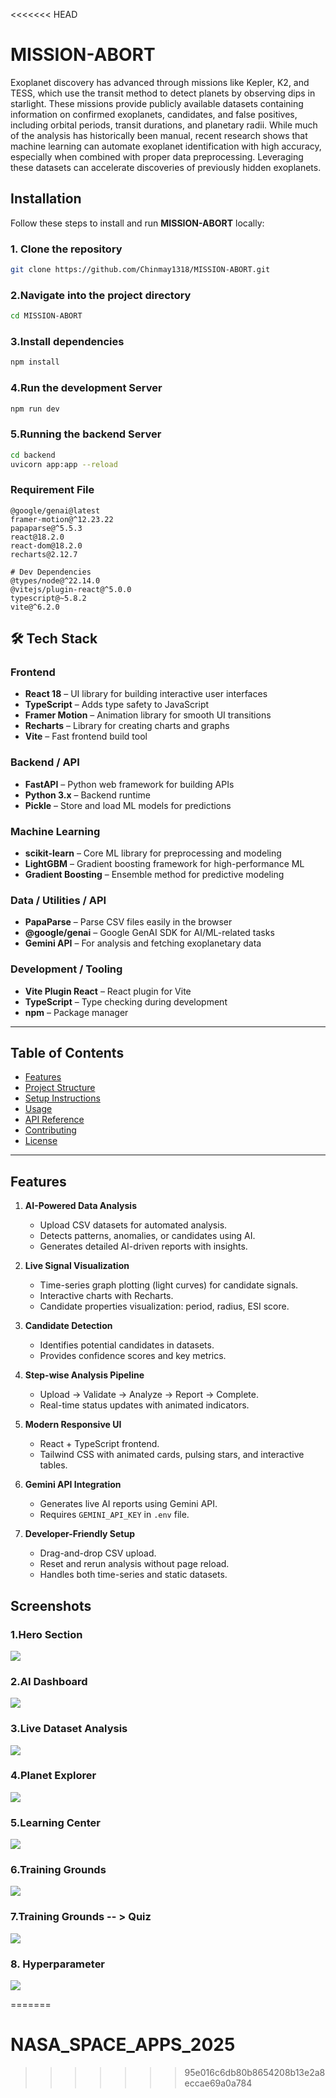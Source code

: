 <<<<<<< HEAD

# MISSION-ABORT

Exoplanet discovery has advanced through missions like Kepler, K2, and TESS, which use the transit method to detect planets by observing dips in starlight. These missions provide publicly available datasets containing information on confirmed exoplanets, candidates, and false positives, including orbital periods, transit durations, and planetary radii. While much of the analysis has historically been manual, recent research shows that machine learning can automate exoplanet identification with high accuracy, especially when combined with proper data preprocessing. Leveraging these datasets can accelerate discoveries of previously hidden exoplanets.


## Installation

Follow these steps to install and run **MISSION-ABORT** locally:

### 1. Clone the repository
```bash
git clone https://github.com/Chinmay1318/MISSION-ABORT.git
```
### 2.Navigate into the project directory
```bash
cd MISSION-ABORT
```

### 3.Install dependencies

```bash
npm install 
```
### 4.Run the development Server

```bash
npm run dev
```

### 5.Running the backend Server
```bash
cd backend
uvicorn app:app --reload
```


### Requirement File

```text
@google/genai@latest
framer-motion@^12.23.22
papaparse@^5.5.3
react@18.2.0
react-dom@18.2.0
recharts@2.12.7

# Dev Dependencies
@types/node@^22.14.0
@vitejs/plugin-react@^5.0.0
typescript@~5.8.2
vite@^6.2.0
```
## 🛠️ Tech Stack

### Frontend
- **React 18** – UI library for building interactive user interfaces
- **TypeScript** – Adds type safety to JavaScript
- **Framer Motion** – Animation library for smooth UI transitions
- **Recharts** – Library for creating charts and graphs
- **Vite** – Fast frontend build tool

### Backend / API
- **FastAPI** – Python web framework for building APIs
- **Python 3.x** – Backend runtime
- **Pickle** – Store and load ML models for predictions

### Machine Learning
- **scikit-learn** – Core ML library for preprocessing and modeling
- **LightGBM** – Gradient boosting framework for high-performance ML
- **Gradient Boosting** – Ensemble method for predictive modeling



### Data / Utilities / API
- **PapaParse** – Parse CSV files easily in the browser
- **@google/genai** – Google GenAI SDK for AI/ML-related tasks
- **Gemini API** – For analysis and fetching exoplanetary data

### Development / Tooling
- **Vite Plugin React** – React plugin for Vite
- **TypeScript** – Type checking during development
- **npm** – Package manager

---

## Table of Contents

- [Features](##features)
- [Project Structure](#project-structure)
- [Setup Instructions](#setup-instructions)
- [Usage](#usage)
- [API Reference](#api-reference)
- [Contributing](#contributing)
- [License](#license)

---

## Features

1. **AI-Powered Data Analysis**
   - Upload CSV datasets for automated analysis.
   - Detects patterns, anomalies, or candidates using AI.
   - Generates detailed AI-driven reports with insights.

2. **Live Signal Visualization**
   - Time-series graph plotting (light curves) for candidate signals.
   - Interactive charts with Recharts.
   - Candidate properties visualization: period, radius, ESI score.

3. **Candidate Detection**
   - Identifies potential candidates in datasets.
   - Provides confidence scores and key metrics.

4. **Step-wise Analysis Pipeline**
   - Upload → Validate → Analyze → Report → Complete.
   - Real-time status updates with animated indicators.

5. **Modern Responsive UI**
   - React + TypeScript frontend.
   - Tailwind CSS with animated cards, pulsing stars, and interactive tables.

6. **Gemini API Integration**
   - Generates live AI reports using Gemini API.
   - Requires `GEMINI_API_KEY` in `.env` file.

7. **Developer-Friendly Setup**
   - Drag-and-drop CSV upload.
   - Reset and rerun analysis without page reload.
   - Handles both time-series and static datasets.




## Screenshots

### 1.Hero Section 

<img src = 'components/images/Hero_section.png' />

### 2.AI Dashboard

<img src = 'components/images/AI_analysis.png' />

### 3.Live Dataset Analysis 

<img src = 'components/images/Live_analysis.png' />

### 4.Planet Explorer

<img src = 'components/images/Planet_explorer.png' />

### 5.Learning Center

<img src = 'components/images/Learning_center.png' />

### 6.Training Grounds 

<img src = 'components/images/Training_ground.png' />

### 7.Training Grounds -- > Quiz

<img src = 'components/images/Quiz.png' />


### 8. Hyperparameter

<img src = 'components/images/Hyperparameter.png' />







=======
# NASA_SPACE_APPS_2025
>>>>>>> 95e016c6db80b8654208b13e2a8eccae69a0a784
